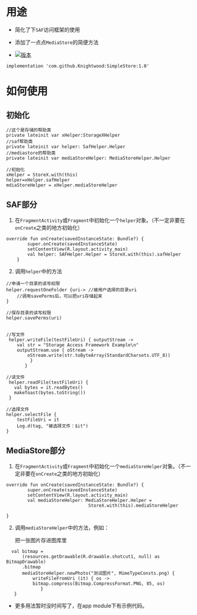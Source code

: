 # 用途 

* 简化了下`SAF`访问框架的使用

* 添加了一点点`MediaStore`的简便方法
* [![版本](https://jitpack.io/v/Knightwood/SimpleStore.svg)](https://jitpack.io/#Knightwood/SimpleStore)


```
implementation 'com.github.Knightwood:SimpleStore:1.0'

```

# 如何使用

## 初始化

```
//这个是存储的帮助类
private lateinit var xHelper:StorageXHelper
//saf帮助类
private lateinit var helper: SafHelper.Helper
//mediastore的帮助类
private lateinit var mediaStoreHelper: MediaStoreHelper.Helper

//初始化
xHelper = StoreX.with(this)
helper=xHelper.safHelper
mdiaStoreHelper = xHelper.mediaStoreHelper
```

## SAF部分

1. 在`FragmentActivity`或`Fragment`中初始化一个`helper`对象。（不一定非要在`onCreate`之类的地方初始化）

```
override fun onCreate(savedInstanceState: Bundle?) {
        super.onCreate(savedInstanceState)
        setContentView(R.layout.activity_main)
		val helper: SAFHelper.Helper = StoreX.with(this).safHelper
	}
```

2. 调用`helper`中的方法

```
//申请一个目录的读写权限
helper.requestOneFolder {uri-> //被用户选择的目录uri
    //调用savePerms后，可以把uri存储起来
}

//保存目录的读写权限
helper.savePerms(uri)


//写文件
 helper.writeFile(testFileUri) { outputStream ->
    val str = "Storage Access Framework Example\n"
    outputStream.use { oStream ->
    	oStream.write(str.toByteArray(StandardCharsets.UTF_8))
         }
       }

//读文件
 helper.readFile(testFileUri) {
   val bytes = it.readBytes()
   makeToast(bytes.toString())
 }
                    
//选择文件
helper.selectFile {
	testFileUri = it
	Log.d(tag, "被选择文件：$it")
}
```

## MediaStore部分

1. 在`FragmentActivity`或`Fragment`中初始化一个`mediaStoreHelper`对象。（不一定非要在`onCreate`之类的地方初始化）

```
override fun onCreate(savedInstanceState: Bundle?) {
        super.onCreate(savedInstanceState)
        setContentView(R.layout.activity_main)
        val mediaStoreHelper: MediaStoreHelper.Helper = 
                               StoreX.with(this).mediaStoreHelper

}
```

2. 调用`mediaStoreHelper`中的方法，例如：

   把一张图片存进图库里

```
  val bitmap =
      (resources.getDrawable(R.drawable.shotcut1, null) as BitmapDrawable)
      .bitmap
      mediaStoreHelper.newPhoto("测试图片", MimeTypeConsts.png) {
          writeFileFromUri (it) { os ->
          bitmap.compress(Bitmap.CompressFormat.PNG, 85, os)
             }
   }
```



* 更多用法暂时没时间写了，在app module下有示例代码。

